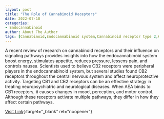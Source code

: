```yaml
---
layout: post
title: "The Role of Cannabinoid Receptors"
date: 2022-07-18
categories:
- Endocannabinoid
author: About The Author
tags: [Cannabinoid,Endocannabinoid system,Cannabinoid receptor type 2,Cannabinoid receptor type 1,Tetrahydrocannabinol,Neurochemistry,Neurophysiology,Biochemistry,Neuroscience]
---
```



A recent review of research on cannabinoid receptors and their influence on signaling pathways provides insights into how the endocannabinoid system boost energy, stimulates appetite, reduces pressure, lessens pain, and controls nausea. Scientists used to believe CB2 receptors were peripheral players in the endocannabinoid system, but several studies found CB2 receptors throughout the central nervous system and affect neuroprotective activity. Targeting CB1 and CB2 receptors can be an effective strategy in treating neuropsychiatric and neurological diseases. When AEA binds to CB1 receptors, it causes changes in mood, perception, and motor control. Although these receptors activate multiple pathways, they differ in how they affect certain pathways.

[Visit Link](https://www.labroots.com/trending/cannabis-sciences/22384/role-cannabinoid-receptors-2){:target="_blank" rel="noopener"}


